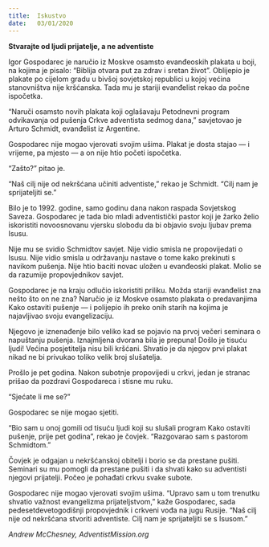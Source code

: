 ```yaml
---
title:  Iskustvo
date:   03/01/2020
---
```


**Stvarajte od ljudi prijatelje, a ne adventiste**

Igor Gospodarec je naručio iz Moskve osamsto evanđeoskih plakata u boji, na kojima je pisalo: “Biblija otvara put za zdrav i sretan život”. Oblijepio je plakate po cijelom gradu u bivšoj sovjetskoj republici u kojoj većina stanovništva nije kršćanska. Tada mu je stariji evanđelist rekao da počne ispočetka.

“Naruči osamsto novih plakata koji oglašavaju Petodnevni program odvikavanja od pušenja Crkve adventista sedmog dana,” savjetovao je Arturo Schmidt, evanđelist iz Argentine.

Gospodarec nije mogao vjerovati svojim ušima. Plakat je dosta stajao — i vrijeme, pa mjesto — a on nije htio početi ispočetka.

“Zašto?” pitao je.

“Naš cilj nije od nekršćana učiniti adventiste,” rekao je Schmidt. “Cilj nam je sprijateljiti se.”

Bilo je to 1992. godine, samo godinu dana nakon raspada Sovjetskog Saveza. Gospodarec je tada bio mladi adventistički pastor koji je žarko želio iskoristiti novoosnovanu vjersku slobodu da bi objavio svoju ljubav prema Isusu.

Nije mu se svidio Schmidtov savjet. Nije vidio smisla ne propovijedati o Isusu. Nije vidio smisla u održavanju nastave o tome kako prekinuti s navikom pušenja. Nije htio baciti novac uložen u evanđeoski plakat. Molio se da razumije propovjednikov savjet.

Gospodarec je na kraju odlučio iskoristiti priliku. Možda stariji evanđelist zna nešto što on ne zna? Naručio je iz Moskve osamsto plakata o predavanjima Kako ostaviti pušenje — i polijepio ih preko onih starih na kojima je najavljivao svoju evangelizaciju.

Njegovo je iznenađenje bilo veliko kad se pojavio na prvoj večeri seminara o napuštanju pušenja. Iznajmljena dvorana bila je prepuna! Došlo je tisuću ljudi! Većina posjetitelja nisu bili kršćani. Shvatio je da njegov prvi plakat nikad ne bi privukao toliko velik broj slušatelja.

Prošlo je pet godina. Nakon subotnje propovijedi u crkvi, jedan je stranac prišao da pozdravi Gospodareca i stisne mu ruku.

“Sjećate li me se?”

Gospodarec se nije mogao sjetiti.

“Bio sam u onoj gomili od tisuću ljudi koji su slušali program Kako ostaviti pušenje, prije pet godina”, rekao je čovjek. “Razgovarao sam s pastorom Schmidtom.”

Čovjek je odgajan u nekršćanskoj obitelji i borio se da prestane pušiti. Seminari su mu pomogli da prestane pušiti i da shvati kako su adventisti njegovi prijatelji. Počeo je pohađati crkvu svake subote.

Gospodarec nije mogao vjerovati svojim ušima. “Upravo sam u tom trenutku shvatio važnost evangelizma prijateljstvom,” kaže Gospodarec, sada pedesetdevetogodišnji propovjednik i crkveni vođa na jugu Rusije. “Naš cilj nije od nekršćana stvoriti adventiste. Cilj nam je sprijateljiti se s Isusom.”

*Andrew McChesney, AdventistMission.org*
